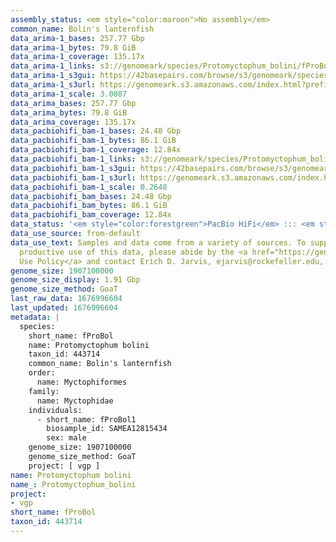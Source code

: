 ```yaml
---
assembly_status: <em style="color:maroon">No assembly</em>
common_name: Bolin's lanternfish
data_arima-1_bases: 257.77 Gbp
data_arima-1_bytes: 79.8 GiB
data_arima-1_coverage: 135.17x
data_arima-1_links: s3://genomeark/species/Protomyctophum_bolini/fProBol1/genomic_data/arima/<br>
data_arima-1_s3gui: https://42basepairs.com/browse/s3/genomeark/species/Protomyctophum_bolini/fProBol1/genomic_data/arima/
data_arima-1_s3url: https://genomeark.s3.amazonaws.com/index.html?prefix=species/Protomyctophum_bolini/fProBol1/genomic_data/arima/
data_arima-1_scale: 3.0087
data_arima_bases: 257.77 Gbp
data_arima_bytes: 79.8 GiB
data_arima_coverage: 135.17x
data_pacbiohifi_bam-1_bases: 24.48 Gbp
data_pacbiohifi_bam-1_bytes: 86.1 GiB
data_pacbiohifi_bam-1_coverage: 12.84x
data_pacbiohifi_bam-1_links: s3://genomeark/species/Protomyctophum_bolini/fProBol1/genomic_data/pacbio_hifi/<br>
data_pacbiohifi_bam-1_s3gui: https://42basepairs.com/browse/s3/genomeark/species/Protomyctophum_bolini/fProBol1/genomic_data/pacbio_hifi/
data_pacbiohifi_bam-1_s3url: https://genomeark.s3.amazonaws.com/index.html?prefix=species/Protomyctophum_bolini/fProBol1/genomic_data/pacbio_hifi/
data_pacbiohifi_bam-1_scale: 0.2648
data_pacbiohifi_bam_bases: 24.48 Gbp
data_pacbiohifi_bam_bytes: 86.1 GiB
data_pacbiohifi_bam_coverage: 12.84x
data_status: '<em style="color:forestgreen">PacBio HiFi</em> ::: <em style="color:forestgreen">Arima</em>'
data_use_source: from-default
data_use_text: Samples and data come from a variety of sources. To support fair and
  productive use of this data, please abide by the <a href="https://genome10k.soe.ucsc.edu/data-use-policies/">Data
  Use Policy</a> and contact Erich D. Jarvis, ejarvis@rockefeller.edu, with any questions.
genome_size: 1907100000
genome_size_display: 1.91 Gbp
genome_size_method: GoaT
last_raw_data: 1676996604
last_updated: 1676996604
metadata: |
  species:
    short_name: fProBol
    name: Protomyctophum bolini
    taxon_id: 443714
    common_name: Bolin's lanternfish
    order:
      name: Myctophiformes
    family:
      name: Myctophidae
    individuals:
      - short_name: fProBol1
        biosample_id: SAMEA12815434
        sex: male
    genome_size: 1907100000
    genome_size_method: GoaT
    project: [ vgp ]
name: Protomyctophum bolini
name_: Protomyctophum_bolini
project:
- vgp
short_name: fProBol
taxon_id: 443714
---
```

